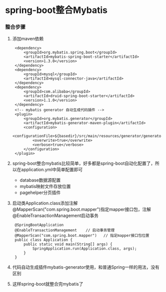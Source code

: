 # spring-boot整合Mybatis

### 整合步骤

1. 添加maven依赖

		<dependency>
		    <groupId>org.mybatis.spring.boot</groupId>
		    <artifactId>mybatis-spring-boot-starter</artifactId>
		    <version>1.3.0</version>
		</dependency>
		<dependency>
		    <groupId>mysql</groupId>
		    <artifactId>mysql-connector-java</artifactId>
		</dependency>
		<dependency>
		    <groupId>com.alibaba</groupId>
		    <artifactId>druid-spring-boot-starter</artifactId>
		    <version>1.1.0</version>
		</dependency>
		<!-- mybatis generator 自动生成代码插件 -->
		<plugin>
		    <groupId>org.mybatis.generator</groupId>
			<artifactId>mybatis-generator-maven-plugin</artifactId>
			<configuration>
		        <configurationFile>${basedir}/src/main/resources/generator/generatorConfig.xml</configurationFile>
		        <overwrite>true</overwrite>
		        <verbose>true</verbose>
		    </configuration>
		</plugin>

2. spring-boot整合mybatis比较简单，好多都是spring-boot自动化配置了，所以在application.yml中简单配置即可

	- database数据源配置
	- mybatis映射文件存放位置
	- pagehelper分页插件

3. 启动类Application.class添加注解@MapperScan("com.spring.boot.mapper")指定mapper接口包，注解@EnableTransactionManagement启动事务

		@SpringBootApplication
		@EnableTransactionManagement	// 启动事务管理
		@MapperScan("com.spring.boot.mapper")	// 指定mapper接口包位置
		public class Application {
			public static void main(String[] args) {
				SpringApplication.run(Application.class, args);
			}
		}

4. 代码自动生成插件mybatis-generator使用，和普通Spring一样的用法，没有区别

5. 这样spring-boot就整合完mybatis了


